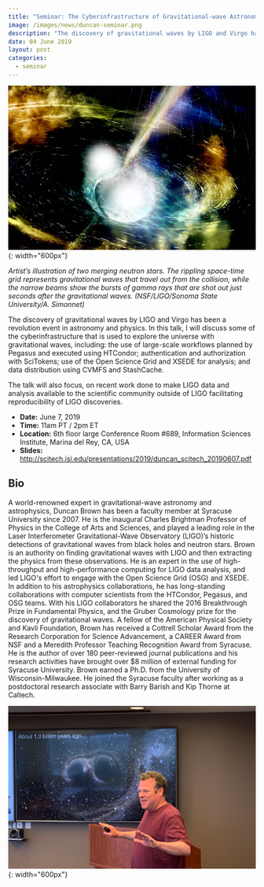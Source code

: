 ```yaml
---
title: "Seminar: The Cyberinfrastructure of Gravitational-wave Astronomy and March towards LIGO Open Data"
image: /images/news/duncan-seminar.png
description: "The discovery of gravitational waves by LIGO and Virgo has been a revolution event in astronomy and physics. In this talk, I will discuss some of the cyberinfrastructure that is used to explore the universe with gravitational waves, including: the use of large-scale workflows planned by Pegasus and executed using HTCondor; authentication and authorization with SciTokens; use of the Open Science Grid and XSEDE for analysis; and data distribution using CVMFS and StashCache."
date: 04 June 2019
layout: post
categories:
  - seminar
---
```


![image-title-here](/images/news/Screen-Shot-2019-06-04-at-3.31.19-PM.png){: width="600px"}

_Artist’s illustration of two merging neutron stars. The rippling space-time grid represents gravitational waves that travel out from the collision, while the narrow beams show the bursts of gamma rays that are shot out just seconds after the gravitational waves. (NSF/LIGO/Sonoma State University/A. Simonnet)_

The discovery of gravitational waves by LIGO and Virgo has been a revolution event in astronomy and physics. In this talk, I will discuss some of the cyberinfrastructure that is used to explore the universe with gravitational waves, including: the use of large-scale workflows planned by Pegasus and executed using HTCondor; authentication and authorization with SciTokens; use of the Open Science Grid and XSEDE for analysis; and data distribution using CVMFS and StashCache.

The talk will also focus, on recent work done to make LIGO data and analysis available to the scientific community outside of LIGO facilitating reproducibility of LIGO discoveries.

- **Date:** June 7, 2019
- **Time:** 11am PT / 2pm ET
- **Location:** 6th floor large Conference Room #689, Information Sciences Institute, Marina del Rey, CA, USA
- **Slides:** http://scitech.isi.edu/presentations/2019/duncan_scitech_20190607.pdf

## Bio

A world-renowned expert in gravitational-wave astronomy and astrophysics, Duncan Brown has been a faculty member at Syracuse University since 2007. He is the inaugural Charles Brightman Professor of Physics in the College of Arts and Sciences, and played a leading role in the Laser Interferometer Gravitational-Wave Observatory (LIGO)’s historic detections of gravitational waves from black holes and neutron stars. Brown is an authority on finding gravitational waves with LIGO and then extracting the physics from these observations. He is an expert in the use of high-throughput and high-performance computing for LIGO data analysis, and led LIGO's effort to engage with the Open Science Grid (OSG) and XSEDE. In addition to his astrophysics collaborations, he has long-standing collaborations with computer scientists from the HTCondor, Pegasus, and OSG teams. With his LIGO collaborators he shared the 2016 Breakthrough Prize in Fundamental Physics, and the Gruber Cosmology prize for the discovery of gravitational waves. A fellow of the American Physical Society and Kavli Foundation, Brown has received a Cottrell Scholar Award from the Research Corporation for Science Advancement, a CAREER Award from NSF and a Meredith Professor Teaching Recognition Award from Syracuse. He is the author of over 180 peer-reviewed journal publications and his research activities have brought over $8 million of external funding for Syracuse University. Brown earned a Ph.D. from the University of Wisconsin-Milwaukee. He joined the Syracuse faculty after working as a postdoctoral research associate with Barry Barish and Kip Thorne at Caltech.

<script async class="speakerdeck-embed" data-id="8d38658ea1dd4dd49ff585f5238007b1" data-ratio="1.77777777777778" src="//speakerdeck.com/assets/embed.js"></script>

![image-title-here](/images/news/Screen-Shot-2019-06-13-at-4.10.58-PM-768x504.png){: width="600px"}
